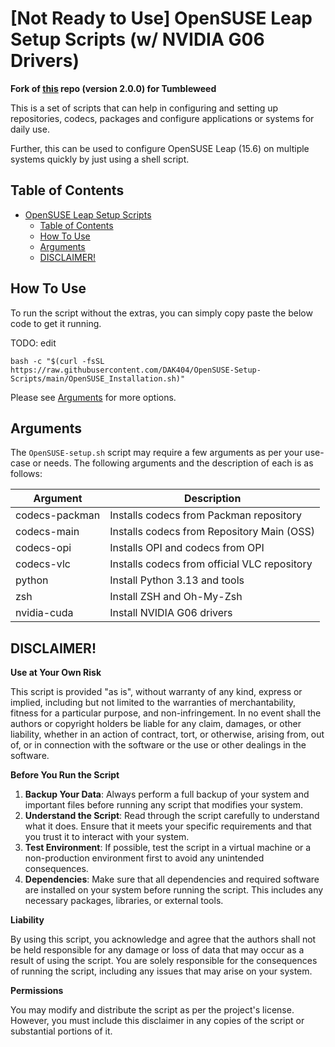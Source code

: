 # [Not Ready to Use] OpenSUSE Leap Setup Scripts (w/ NVIDIA G06 Drivers)

**Fork of [this](https://github.com/DAK404/OpenSUSE-Setup-Scripts) repo (version 2.0.0) for Tumbleweed**

This is a set of scripts that can help in configuring and setting up repositories, codecs, packages and configure applications or systems for daily use.

Further, this can be used to configure OpenSUSE Leap (15.6) on multiple systems quickly by just using a shell script.

## Table of Contents

- [OpenSUSE Leap Setup Scripts](#opensuse-tumbleweed-setup-scripts)
  - [Table of Contents](#table-of-contents)
  - [How To Use](#how-to-use)
  - [Arguments](#arguments)
  - [DISCLAIMER!](#disclaimer)


## How To Use

To run the script without the extras, you can simply copy paste the below code to get it running.

TODO: edit
```
bash -c "$(curl -fsSL https://raw.githubusercontent.com/DAK404/OpenSUSE-Setup-Scripts/main/OpenSUSE_Installation.sh)"
```

Please see [Arguments](README.MD#arguments) for more options.

## Arguments

The `OpenSUSE-setup.sh` script may require a few arguments as per your use-case or needs. The following arguments and the description of each is as follows:

| Argument          | Description                                                        |
|-------------------|--------------------------------------------------------------------|
| codecs-packman    | Installs codecs from Packman repository                            |
| codecs-main       | Installs codecs from Repository Main (OSS)                         |
| codecs-opi        | Installs OPI and codecs from OPI                                   |
| codecs-vlc        | Installs codecs from official VLC repository                       |
| python            | Install Python 3.13 and tools                                      |
| zsh               | Install ZSH and Oh-My-Zsh                                          |
| nvidia-cuda       | Install NVIDIA G06 drivers                                         |

## DISCLAIMER!

**Use at Your Own Risk**

This script is provided "as is", without warranty of any kind, express or implied, including but not limited to the warranties of merchantability, fitness for a particular purpose, and non-infringement. In no event shall the authors or copyright holders be liable for any claim, damages, or other liability, whether in an action of contract, tort, or otherwise, arising from, out of, or in connection with the software or the use or other dealings in the software.

**Before You Run the Script**

1. **Backup Your Data**: Always perform a full backup of your system and important files before running any script that modifies your system.
2. **Understand the Script**: Read through the script carefully to understand what it does. Ensure that it meets your specific requirements and that you trust it to interact with your system.
3. **Test Environment**: If possible, test the script in a virtual machine or a non-production environment first to avoid any unintended consequences.
4. **Dependencies**: Make sure that all dependencies and required software are installed on your system before running the script. This includes any necessary packages, libraries, or external tools.

**Liability**

By using this script, you acknowledge and agree that the authors shall not be held responsible for any damage or loss of data that may occur as a result of using the script. You are solely responsible for the consequences of running the script, including any issues that may arise on your system.

**Permissions**

You may modify and distribute the script as per the project's license. However, you must include this disclaimer in any copies of the script or substantial portions of it.
